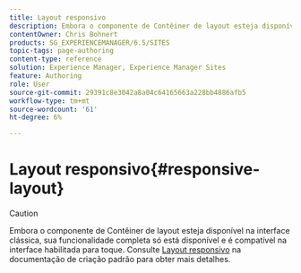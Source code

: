 ```yaml
---
title: Layout responsivo
description: Embora o componente de Contêiner de layout esteja disponível na interface clássica, sua funcionalidade completa só está disponível e é compatível na interface habilitada para toque.
contentOwner: Chris Bohnert
products: SG_EXPERIENCEMANAGER/6.5/SITES
topic-tags: page-authoring
content-type: reference
solution: Experience Manager, Experience Manager Sites
feature: Authoring
role: User
source-git-commit: 29391c8e3042a8a04c64165663a228bb4886afb5
workflow-type: tm+mt
source-wordcount: '61'
ht-degree: 6%

---
```


# Layout responsivo{#responsive-layout}

>[!CAUTION]
>
>Embora o componente de Contêiner de layout esteja disponível na interface clássica, sua funcionalidade completa só está disponível e é compatível na interface habilitada para toque. Consulte [Layout responsivo](/help/sites-authoring/responsive-layout.md) na documentação de criação padrão para obter mais detalhes.
